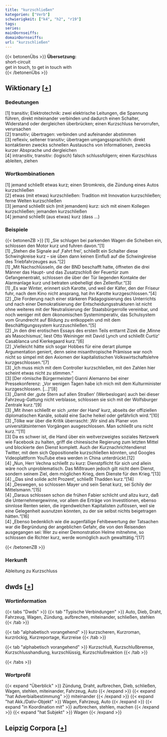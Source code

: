 ```yaml
---
title: "kurzschließen"
kategorien: ["Verb"]
schwierigkeit: ["k4", "h2", "r19"]
tags:
series:
mainDornseiffs:
domainDornseiffs:
url: "kurzschließen"
---
```


{{< betonenÜbs >}}
**Übersetzung:**  
short-circuit  
get in touch, to get in touch with  
{{< /betonenÜbs >}}

## Wiktionary [[+](https://de.wiktionary.org/wiki/kurzschließen)]

### Bedeutungen
[1] transitiv; Elektrotechnik: zwei elektrische Leitungen, die Spannung führen, direkt miteinander verbinden und dadurch einen Schalter, Widerstand oder dergleichen überbrücken; einen Kurzschluss hervorrufen, verursachen  
[2] transitiv; übertragen: verbinden und aufeinander abstimmen  
[3] reflexiv, seltener transitiv; übertragen umgangssprachlich: direkt kontaktieren zwecks schnellen Austauschs von Informationen, zwecks kurzer Absprache und dergleichen  
[4] intransitiv, transitiv: (logisch) falsch schlussfolgern; einen Kurzschluss ableiten, ziehen  

### Wortkombinationen
[1] jemand schließt etwas kurz; einen Stromkreis, die Zündung eines Autos kurzschließen  
[2] etwas (mit etwas) kurzschließen: Tradition mit Innovation kurzschließen; ferne Welten kurzschließen  
[3] jemand schließt sich (mit jemandem) kurz: sich mit einem Kollegen kurzschließen; jemanden kurzschließen  
[4] jemand schließt (aus etwas) kurz (dass …)  

### Beispiele
{{< betonenZB >}}
[1] „Sie schlugen bei parkenden Wagen die Scheiben ein, schlossen den Motor kurz und fuhren davon.“[1]  
[1] „Stehen die Signale auf ‚Fahrt frei‘, schließt ein Schalter diese Schwingkreise kurz – sie üben dann keinen Einfluß auf die Schwingkreise des Triebfahrzeuges aus.“[2]  
[1] „Mit Nachschlüsseln, die der BND beschafft hatte, öffneten die drei Männer das Haupt- und das Zusatzschloß der Feuertür zum Gefangenentrakt, schlossen die über der Tür liegenden Kontakte der Alarmanlage kurz und betraten unbehelligt den Zellenflur.“[3]  
[1] „Es war Winter, erinnert sich Karotte, und weil der Käfer, den der Friseur fuhr, nach dem Kino nicht ansprang, hat ihn Karotte kurzgeschlossen.“[4]  
[2] „Die Forderung nach einer stärkeren Pädagogisierung des Unterrichts und nach einer Demokratisierung der Entscheidungsstrukturen ist nicht ohne weiteres mit der Neutralisierung der Staatsbürgerrolle vereinbar, und noch weniger mit dem ökonomischen Systemimperativ, das Schulsystem vom Grundrecht auf Bildung zu entkoppeln und mit dem Beschäftigungssystem kurzzuschließen.“[5]  
[2] „In den drei erotischen Essays des ersten Teils enttarnt Zizek die ‚Minne als Masochismus‘, liest Otto Weininger mit David Lynch und schließt Curtiz’ Casablanca und Kierkegaard kurz.“[6]  
[2] „Vielleicht hätte sich sogar Hobbes für eine derart plumpe Argumentation geniert, denn seine misanthropische Prämisse war noch nicht so simpel mit den Axiomen der kapitalistischen Volkswirtschaftslehre kurzgeschlossen.“[7]  
[3] „Ich muss mich mit dem Controller kurzschließen, mit den Zahlen hier scheint etwas nicht zu stimmen.“  
[3] [Der römische Bürgermeister] Gianni Alemanno bei einer Pressekonferenz: „Vor wenigen Tagen habe ich mich mit dem Kulturminister kurzgeschlossen. […]“[8]  
[3] „Damit der ‚gute Stern auf allen Straßen‘ (Werbeslogan) auch bei dieser Fahrzeug-Gattung nicht verblasse, schlossen sie sich mit der Wolfsburger Zentrale kurz.“[9]  
[3] „Mit ihnen schließt er sich ‚unter der Hand‘ kurz, abseits der offiziellen diplomatischen Kanäle, sobald eine Sache heikel oder gefährlich wird.“[10]  
[3] „Tölke war über die Kritik überrascht: ‚Wir sind als Planer von universitätsinternen Vorgängen ausgeschlossen. Man schließt uns nicht kurz.‘“[11]  
[3] Da es schwer ist, die Hand über ein weitverzweigtes soziales Netzwerk wie Facebook zu halten, griff die chinesische Regierung zum letzten Mittel und blockierte den Dienst komplett. Auch der Kurznachrichtendienst Twitter, mit dem sich Oppositionelle kurzschließen könnten, und Googles Videoplattform YouTube etwa werden in China unterdrückt.[12]  
[4] „Nun, Herr Vechna schließt zu kurz: Dienstpflicht für sich und allein wäre noch unproblematisch. Das Mißtrauen jedoch gilt nicht dem Dienst, sondern seinem Ziel, dem möglichen Krieg, dem Dienste für den Krieg.“[13]  
[4] „‚Das sind solide acht Prozent‘, schließt Thadden kurz.“[14]  
[4] „Deswegen, so schlossen Mayer und sein Senat kurz, sei Schily der Mittelsmann.“[15]  
[4] „Daraus schlossen schon die frühen Fabier schlicht und allzu kurz, daß die Unternehmergewinne, vor allem die Erträge von Investitionen, ebenso sinnlose Renten seien, die irgendwelchen Kapitalisten zuflössen, weil sie eine Gelegenheit ausnutzen könnten, zu der sie selbst nichts beigetragen hätten.“[16]  
[4] „Ebenso bedenklich wie die augenfällige Fehlbewertung der Tatsachen war die Begründung der angeblichen Gefahr, die von den Reisenden ausgegangen sei: Wer zu einer Demonstration Helme mitnehme, so schlossen die Richter kurz, werde womöglich auch gewalttätig.“[17]  

{{< /betonenZB >}}
### Herkunft
Ableitung zu Kurzschluss  



## dwds [[+](https://www.dwds.de/wb/kurzschließen)]

### Wortinformation
{{< tabs "Dwds" >}}
{{< tab "Typische Verbindungen" >}}
Auto, Dieb, Draht, Fahrzeug, Wagen, Zündung, aufbrechen, miteinander, schließen, stehlen
{{< /tab >}}

{{< tab "alphabetisch vorangehend" >}}
kurzscheren, Kurzroman, kurzröckig, Kurzreportage, Kurzreise
{{< /tab >}}

{{< tab "alphabetisch vorangehend" >}}
Kurzschluß, Kurzschlußbremse, Kurzschlusshandlung, kurzschlüssig, Kurzschlußreaktion
{{< /tab >}}

{{< /tabs >}}

### Wortprofil
{{< expand "Überblick" >}} Zündung, Draht, aufbrechen, Dieb, schließen, Wagen, stehlen, miteinander, Fahrzeug, Auto {{< /expand >}}
{{< expand "hat Adverbialbestimmung" >}} miteinander {{< /expand >}}
{{< expand "hat Akk./Dativ-Objekt" >}} Wagen, Fahrzeug, Auto {{< /expand >}}
{{< expand "in Koordination mit" >}} aufbrechen, stehlen, machen {{< /expand >}}
{{< expand "hat Subjekt" >}} Wagen {{< /expand >}}

## Leipzig Corpora [[+](https://corpora.uni-leipzig.de/en/res?word=kurzschließen&corpusId=deu_newscrawl-public_2018)]

